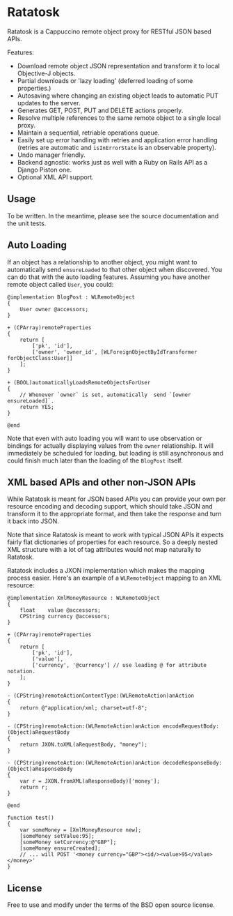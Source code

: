 Ratatosk
========

Ratatosk is a Cappuccino remote object proxy for RESTful JSON based APIs.

Features:

* Download remote object JSON representation and transform it to local Objective-J objects.
* Partial downloads or 'lazy loading' (deferred loading of some properties.)
* Autosaving where changing an existing object leads to automatic PUT updates to the server.
* Generates GET, POST, PUT and DELETE actions properly.
* Resolve multiple references to the same remote object to a single local proxy.
* Maintain a sequential, retriable operations queue.
* Easily set up error handling with retries and application error handling (retries are automatic and `isInErrorState` is an observable property).
* Undo manager friendly.
* Backend agnostic: works just as well with a Ruby on Rails API as a Django Piston one.
* Optional XML API support.

## Usage ##

To be written. In the meantime, please see the source documentation and the unit tests.

## Auto Loading ##

If an object has a relationship to another object, you might want to automatically send `ensureLoaded` to that other object when discovered. You can do that with the auto loading features. Assuming you have another remote object called `User`, you could:

    @implementation BlogPost : WLRemoteObject
    {
        User owner @accessors;
    }

    + (CPArray)remoteProperties
    {
        return [
            ['pk', 'id'],
            ['owner', 'owner_id', [WLForeignObjectByIdTransformer forObjectClass:User]]
        ];
    }

    + (BOOL)automaticallyLoadsRemoteObjectsForUser
    {
        // Whenever `owner` is set, automatically  send `[owner ensureLoaded]`.
        return YES;
    }

    @end

Note that even with auto loading you will want to use observation or bindings for actually displaying values from the `owner` relationship. It will immediately be scheduled for loading, but loading is still asynchronous and could finish much later than the loading of the `BlogPost` itself.

## XML based APIs and other non-JSON APIs ##
While Ratatosk is meant for JSON based APIs you can provide your own per resource encoding and decoding support, which should take JSON and transform it to the appropriate format, and then take the response and turn it back into JSON.

Note that since Ratatosk is meant to work with typical JSON APIs it expects fairly flat dictionaries of properties for each resource. So a deeply nested XML structure with a lot of tag attributes would not map naturally to Ratatosk.

Ratatosk includes a JXON implementation which makes the mapping process easier. Here's an example of a `WLRemoteObject` mapping to an XML resource:

    @implementation XmlMoneyResource : WLRemoteObject
    {
        float    value @accessors;
        CPString currency @accessors;
    }

    + (CPArray)remoteProperties
    {
        return [
            ['pk', 'id'],
            ['value'],
            ['currency', '@currency'] // use leading @ for attribute notation.
        ];
    }

    - (CPString)remoteActionContentType:(WLRemoteAction)anAction
    {
        return @"application/xml; charset=utf-8";
    }

    - (CPString)remoteAction:(WLRemoteAction)anAction encodeRequestBody:(Object)aRequestBody
    {
        return JXON.toXML(aRequestBody, "money");
    }

    - (CPString)remoteAction:(WLRemoteAction)anAction decodeResponseBody:(Object)aResponseBody
    {
        var r = JXON.fromXML(aResponseBody)['money'];
        return r;
    }

    @end

    function test()
    {
        var someMoney = [XmlMoneyResource new];
        [someMoney setValue:95];
        [someMoney setCurrency:@"GBP"];
        [someMoney ensureCreated];
        // ... will POST '<money currency="GBP"><id/><value>95</value></money>'
    }

## License ##

Free to use and modify under the terms of the BSD open source license.
